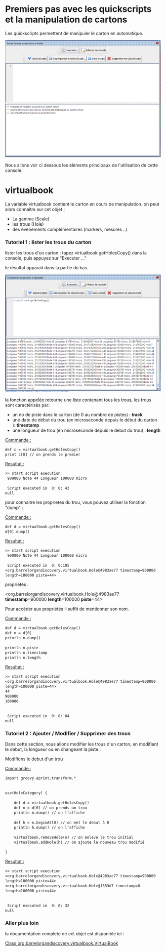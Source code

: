 # Premiers pas avec les quickscripts et la manipulation de cartons



Les quickscripts permettent de manipuler le carton en automatique.

![](console_carton_2.png)

Nous allons voir ci dessous les éléments principaux de l'utilisation de cette console.

# virtualbook

La variable virtualbook contient le carton en cours de manipulation. on peut alors connaitre sur cet objet :

- La gamme (Scale)
- les trous (Hole)
- des évènements complémentaires (markers, mesures ..)



### Tutoriel 1 : lister les trous du carton

lister les trous d'un carton :  tapez virtualbook.getHolesCopy() dans la console, puis appuyez sur "Executer ..."

le résultat apparait dans la partie du bas.

![](lister_les_trous.png)

la fonction appelée retourne une liste contenant tous les trous, les trous sont caractérisés par: 

- un no de piste dans le carton (de 0 au nombre de pistes) : **track**
- une date de début du trou (en microseconde depuis le début du carton ): **timestamp**
- une longueur de trou (en microseconde depuis le debut du trou) : **length**



<u>Commande :</u>

```
def c = virtualbook.getHolesCopy()
print c[0] // on prends le premier
```



<u>Resultat :</u>

```
>> start script execution
 900000 Note 44 Longueur 100000 micro 

 Script executed in  0: 0: 43 
null
```



pour connaitre les proprietes du trou, vous pouvez utiliser la fonction "dump" :

<u>Commande :</u>

```
def d = virtualbook.getHolesCopy()
d[0].dump()
```

<u>Resultat :</u>

```
>> start script execution
 900000 Note 44 Longueur 100000 micro 

 Script executed in  0: 0:105 
<org.barrelorgandiscovery.virtualbook.Hole@4983ae77 timestamp=900000 length=100000 piste=44>
```



propriétés :

\<org.barrelorgandiscovery.virtualbook.Hole@4983ae77 **timestamp**=900000 **length**=100000 **piste**=44>



Pour accéder aux propriétés il suffit de mentionner son nom.

<u>Commande :</u>

```
def d = virtualbook.getHolesCopy()
def n = d[0]
println n.dump()

println n.piste
println n.timestamp
println n.length
```

<u>Resultat :</u>

```
>> start script execution
<org.barrelorgandiscovery.virtualbook.Hole@4983ae77 timestamp=900000 length=100000 piste=44>
44
900000
100000
 

 Script executed in  0: 0: 84 
null
```



### Tutoriel 2 : Ajouter / Modifier / Supprimer des trous

Dans cette section, nous allons modifier les trous d'un carton, en modifiant le debut, la longueur ou en changeant la piste :



Modifions le debut d'un trou

<u>Commande :</u> 

```
import groovy.aprint.transform.*


use(HoleCategory) {

    def d = virtualbook.getHolesCopy()
    def n = d[0] // on prends un trou
    println n.dump() // on l'affiche
    
    def h = n.beginAt(0) // on met le debut à 0
    println h.dump() // on l'affiche
    
    virtualbook.removeHole(n) // on enleve le trou initial
    virtualbook.addHole(h) // on ajoute le nouveau trou modifié
    
}
```

<u>Resultat :</u>

```
>> start script execution
<org.barrelorgandiscovery.virtualbook.Hole@4983ae77 timestamp=900000 length=100000 piste=44>
<org.barrelorgandiscovery.virtualbook.Hole@1353d7 timestamp=0 length=100000 piste=44>
 

 Script executed in  0: 0: 32 
null
```





### Aller plus loin

la documentation complete de cet objet est disponible ici : 

[Class org.barrelorgandiscovery.virtualbook.VirtualBook](../../javadoc/org/barrelorgandiscovery/virtualbook/VirtualBook.html)

